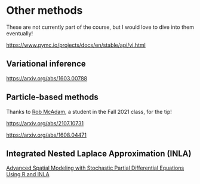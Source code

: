 # Other methods

These are not currently part of the course, but I would love to dive into them eventually!

https://www.pymc.io/projects/docs/en/stable/api/vi.html

## Variational inference

https://arxiv.org/abs/1603.00788

## Particle-based methods

Thanks to [Rob McAdam](https://www.robpmcadam.com/), a student in the Fall 2021 class, for the tip!

https://arxiv.org/abs/2107.10731

https://arxiv.org/abs/1608.04471

## Integrated Nested Laplace Approximation (INLA)

[Advanced Spatial Modeling with Stochastic Partial Differential Equations Using R and INLA](https://becarioprecario.bitbucket.io/spde-gitbook/ch-INLA.html)